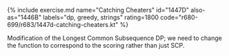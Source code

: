 {% include exercise.md name="Catching Cheaters" id="1447D" also-as="1446B" labels="dp, greedy, strings" rating=1800 code="r680-699/r683/1447d-catching-cheaters.kt" %}

Modification of the Longest Common Subsequence DP; we need to change the function to correspond to the scoring rather than just SCP.
